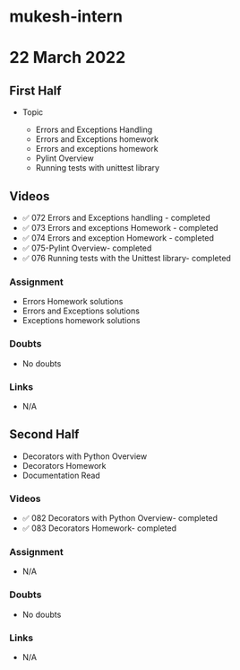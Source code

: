 # mukesh-intern

# 22 March 2022

## First Half

- Topic

  - Errors and Exceptions Handling
  -  Errors and Exceptions homework
  - Errors and exceptions homework
  - Pylint Overview
  -  Running tests with unittest library
    

## Videos

- ✅ 072 Errors and Exceptions handling - completed
- ✅ 073 Errors and exceptions Homework - completed
- ✅ 074 Errors and exception Homework - completed
- ✅ 075-Pylint Overview- completed
- ✅ 076 Running tests with the Unittest library- completed

### Assignment 

- Errors Homework solutions
- Errors and Exceptions solutions
- Exceptions homework solutions




### Doubts

- No doubts

### Links


- N/A

## Second Half

- Decorators with Python Overview
- Decorators Homework
- Documentation Read

### Videos

- ✅ 082 Decorators with Python Overview- completed
- ✅ 083 Decorators Homework- completed

### Assignment 

- N/A

### Doubts

- No doubts

### Links

- N/A 


 
